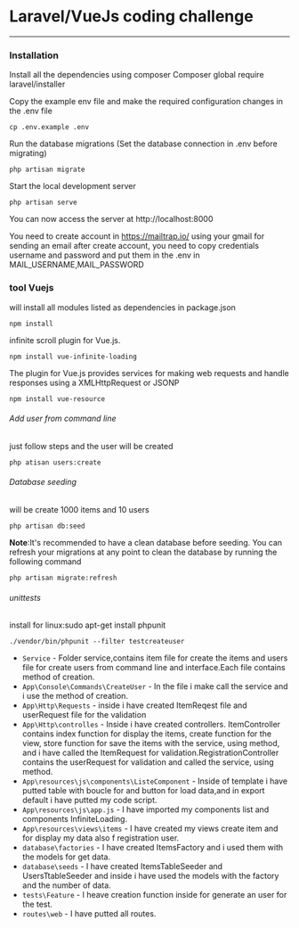 # Laravel/VueJs coding challenge
__________________________________________

### Installation

Install all the dependencies using composer
Composer global require laravel/installer

Copy the example env file and make the required configuration changes in the .env file
```
cp .env.example .env
```
Run the database migrations (Set the database connection in .env before migrating)
```
php artisan migrate
```

Start the local development server
```
php artisan serve
```
You can now access the server at http://localhost:8000

You need to create account in https://mailtrap.io/ using your gmail for sending an email
after create account, you need to copy credentials username and password and put them in the .env in MAIL_USERNAME,MAIL_PASSWORD

### tool Vuejs

will install all modules listed as dependencies in package.json
```
npm install
```
infinite scroll plugin for Vue.js.
```
npm install vue-infinite-loading
```
The plugin for Vue.js provides services for making web requests and handle responses using a XMLHttpRequest or JSONP
```
npm install vue-resource
```
###### Add user from command line
just follow steps and the user will be created		
```
php atisan users:create
```
###### Database seeding
will be create 1000 items and 10 users
```
php artisan db:seed
```
**Note**:It's recommended to have a clean database before seeding. You can refresh your migrations at any point to clean the database by running the following command
```
php artisan migrate:refresh
```
###### unittests
install for linux:sudo apt-get install phpunit 
```
./vendor/bin/phpunit --filter testcreateuser
```
* `Service` - Folder service,contains item file for create the items and users file for create users from command line and interface.Each file contains method of creation.
* `App\Console\Commands\CreateUser` - In the file i make call the service and i use the method of creation.
* `App\Http\Requests` - inside i have created ItemReqest file and userRequest file for the validation
* `App\Http\controlles` - Inside i have created controllers. ItemController contains index function for display the items, create function for the view, store function for save the items with the service, using method, and i have called the ItemRequest for validation.RegistrationController contains the userRequest for validation and called the service, using method.
* `App\resources\js\components\ListeComponent` - Inside of template i have putted table with boucle for and button for load data,and in export default i have putted my code script.
* `App\resources\js\app.js` - I have imported my components list and components InfiniteLoading.
* `App\resources\views\items` - I have created my views create item and for display my data also f registration user.
* `database\factories` - I have created ItemsFactory and i used them with the models for get data.
* `database\seeds` - I have created ItemsTableSeeder and UsersTtableSeeder and inside i have used the models with the factory and the number of data.
* `tests\Feature` - I heave creation function inside for generate an user for the test.
* `routes\web` - I have putted all routes.
